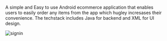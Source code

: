 A simple and Easy to use Android ecommerce application that enables users to easily order any items from the app which hugley incresases their convenience.
The techstack includes Java for backend and XML for UI design.

![signin](https://github.com/co-de-er123/Android-Ecommerce-App/assets/100010797/fc01822f-cb0d-45da-b11c-259cffd9b026)

